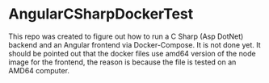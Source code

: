 # AngularCSharpDockerTest

This repo was created to figure out how to run a C Sharp (Asp DotNet) backend and an Angular frontend via Docker-Compose.
It is not done yet.
It should be pointed out that the docker files use amd64 version of the node image for the frontend, the reason is because the file is tested on an AMD64 computer.
